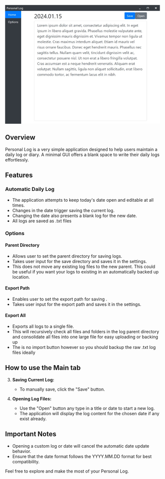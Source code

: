 <div align="center">
    <img alt="array.ahk" src="https://github.com/Chunjee/personal-log/blob/master/assets/header.jpeg"/>
</div>

## Overview

Personal Log is a very simple application designed to help users maintain a daily log or diary. A minimal GUI offers a blank space to write their daily logs effortlessly.

## Features

### Automatic Daily Log

- The application attempts to keep today's date open and editable at all times.
- Changes in the date trigger saving the current log.
- Changing the date also presents a blank log for the new date.
- All logs are saved as .txt files

### Options

#### Parent Directory

- Allows user to set the parent directory for saving logs.
- Takes user input for the save directory and saves it in the settings.
- This does not move any existing log files to the new parent. This could be useful if you want your logs to existing in an automatically backed up location.

#### Export Path

- Enables user to set the export path for saving .
- Takes user input for the export path and saves it in the settings.

#### Export All

- Exports all logs to a single file.
- This will recursively check all files and folders in the log parent directory and consolidate all files into one large file for easy uploading or backing up
- The is no import button however so you should backup the raw .txt log files ideally

## How to use the Main tab

3. **Saving Current Log:**
   - To manually save, click the "Save" button.

4. **Opening Log Files:**
   - Use the "Open" button any type in a title or date to start a new log.
   - The application will display the log content for the chosen date if any exist already.

## Important Notes

- Opening a custom log or date will cancel the automatic date update behavior.
- Ensure that the date format follows the YYYY.MM.DD format for best compatibility.

Feel free to explore and make the most of your Personal Log.